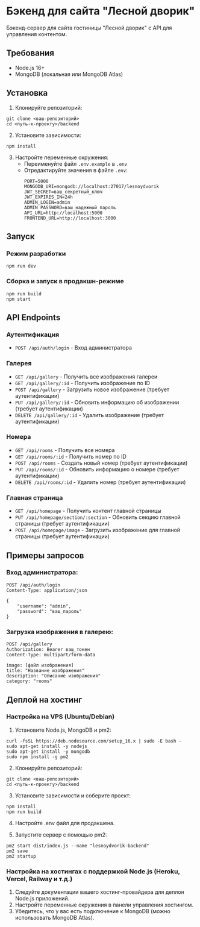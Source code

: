 # Бэкенд для сайта "Лесной дворик"

Бэкенд-сервер для сайта гостиницы "Лесной дворик" с API для управления контентом.

## Требования

- Node.js 16+
- MongoDB (локальная или MongoDB Atlas)

## Установка

1. Клонируйте репозиторий:
```
git clone <ваш-репозиторий>
cd <путь-к-проекту>/backend
```

2. Установите зависимости:
```
npm install
```

3. Настройте переменные окружения:
   - Переименуйте файл `.env.example` в `.env`
   - Отредактируйте значения в файле `.env`:
     ```
     PORT=5000
     MONGODB_URI=mongodb://localhost:27017/lesnoydvorik
     JWT_SECRET=ваш_секретный_ключ
     JWT_EXPIRES_IN=24h
     ADMIN_LOGIN=admin
     ADMIN_PASSWORD=ваш_надежный_пароль
     API_URL=http://localhost:5000
     FRONTEND_URL=http://localhost:3000
     ```

## Запуск

### Режим разработки
```
npm run dev
```

### Сборка и запуск в продакшн-режиме
```
npm run build
npm start
```

## API Endpoints

### Аутентификация
- `POST /api/auth/login` - Вход администратора

### Галерея
- `GET /api/gallery` - Получить все изображения галереи
- `GET /api/gallery/:id` - Получить изображение по ID
- `POST /api/gallery` - Загрузить новое изображение (требует аутентификации)
- `PUT /api/gallery/:id` - Обновить информацию об изображении (требует аутентификации)
- `DELETE /api/gallery/:id` - Удалить изображение (требует аутентификации)

### Номера
- `GET /api/rooms` - Получить все номера
- `GET /api/rooms/:id` - Получить номер по ID
- `POST /api/rooms` - Создать новый номер (требует аутентификации)
- `PUT /api/rooms/:id` - Обновить информацию о номере (требует аутентификации)
- `DELETE /api/rooms/:id` - Удалить номер (требует аутентификации)

### Главная страница
- `GET /api/homepage` - Получить контент главной страницы
- `PUT /api/homepage/section/:section` - Обновить секцию главной страницы (требует аутентификации)
- `POST /api/homepage/image` - Загрузить изображение для главной страницы (требует аутентификации)

## Примеры запросов

### Вход администратора:
```
POST /api/auth/login
Content-Type: application/json

{
    "username": "admin",
    "password": "ваш_пароль"
}
```

### Загрузка изображения в галерею:
```
POST /api/gallery
Authorization: Bearer ваш_токен
Content-Type: multipart/form-data

image: [файл изображения]
title: "Название изображения"
description: "Описание изображения"
category: "rooms"
```

## Деплой на хостинг

### Настройка на VPS (Ubuntu/Debian)

1. Установите Node.js, MongoDB и pm2:
```
curl -fsSL https://deb.nodesource.com/setup_16.x | sudo -E bash -
sudo apt-get install -y nodejs
sudo apt-get install -y mongodb
sudo npm install -g pm2
```

2. Клонируйте репозиторий:
```
git clone <ваш-репозиторий>
cd <путь-к-проекту>/backend
```

3. Установите зависимости и соберите проект:
```
npm install
npm run build
```

4. Настройте .env файл для продакшена.

5. Запустите сервер с помощью pm2:
```
pm2 start dist/index.js --name "lesnoydvorik-backend"
pm2 save
pm2 startup
```

### Настройка на хостингах с поддержкой Node.js (Heroku, Vercel, Railway и т.д.)

1. Следуйте документации вашего хостинг-провайдера для деплоя Node.js приложений.
2. Настройте переменные окружения в панели управления хостингом.
3. Убедитесь, что у вас есть подключение к MongoDB (можно использовать MongoDB Atlas). 